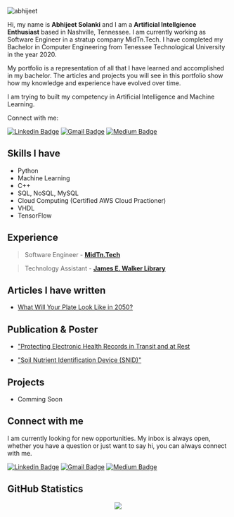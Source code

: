 ![abhijeet](https://raw.githubusercontent.com/Abhijeet2396/Abhijeet2396/master/assets/images/Banner.gif)

[1.1]: https://github.com/Abhijeet2396/Abhijeet2396/blob/master/assets/icons/linkedin_c.png "linkedin"
[2.1]: https://github.com/Abhijeet2396/Abhijeet2396/blob/master/assets/icons/email.png "mail"
[3.1]: https://github.com/Abhijeet2396/Abhijeet2396/blob/master/assets/icons/medium39.png "medium"
[1]: https://www.linkedin.com/in/abhijeet-solanki
[2]: mailto:abhijeet.solanki@outlook.com
[3]: https://medium.com/@kritikseth

Hi, my name is **Abhijeet Solanki** and I am a **Artificial Intellgience Enthusiast** based in Nashville, Tennessee. I am currently working as Software Engineer in a stratup company MidTn.Tech. I have completed my Bachelor in Computer Engineering from Tenessee Technological University in the year 2020.

My portfolio is a representation of all that I have learned and accomplished in my bachelor. The articles and projects you will see in this portfolio show how my knowledge and experience have evolved over time.

I am trying to built my competency in Artificial Intelligence and Machine Learning.

Connect with me:

[![Linkedin Badge](https://img.shields.io/badge/-LinkedIn-blue?style=flat-square&logo=Linkedin&logoColor=white&link=https://www.linkedin.com/in/abhijeet-solanki)](https://www.linkedin.com/in/abhijeet-solanki)
[![Gmail Badge](https://img.shields.io/badge/-Gmail-c14438?style=flat-square&logo=Gmail&logoColor=white&link=mailto:shutterfly22720@gmail.com)](mailto:shutterfly22720@gmail.com)
[![Medium Badge](https://img.shields.io/badge/-Medium-000000?style=flat-square&labelColor=000000&logo=medium&logoColor=white&link=https://medium.com/@abhijeet.solanki)](https://medium.com/@abhijeet.solanki)

<!-- ---- -->

## Skills I have

- Python
- Machine Learning
- C++
- SQL, NoSQL, MySQL
- Cloud Computing (Certified AWS Cloud Practioner)
- VHDL
- TensorFlow

## Experience

> Software Engineer - [**MidTn.Tech**](https://midtn.tech)

> Technology Assistant - [**James E. Walker Library**](https://library.mtsu.edu/home)

## Articles I have written

- [What Will Your Plate Look Like in 2050?](https://medium.com/professionally-handicapped/what-will-your-plate-look-like-in-2050-f612a64a98fd?source=friends_link&sk=2fece92dad33a2e1e71dc7e729a77c79)

## Publication & Poster

- ["Protecting Electronic Health Records in Transit and at Rest](https://ieeexplore.ieee.org/abstract/document/9183319?casa_token=394wZstRSqEAAAAA:gZ0G3obHwAK9lgZHH-0nDxv5JeuTKL1DLI4AtUoUaN6so7TidVqSyaaSpQJ7IJPxfM-aV1IQNw)

- ["Soil Nutrient Identification Device (SNID)"](https://drive.google.com/file/d/1Gp-ljnLVQqDXXSvFictxU8UKX8FwzB5l/view)

## Projects

- Comming Soon

## Connect with me

I am currently looking for new opportunities. My inbox is always open, whether you have a question or just want to say hi, you can always connect with me.

[![Linkedin Badge](https://img.shields.io/badge/-LinkedIn-blue?style=flat-square&logo=Linkedin&logoColor=white&link=https://www.linkedin.com/in/abhijeet-solanki)](https://www.linkedin.com/in/abhijeet-solanki)
[![Gmail Badge](https://img.shields.io/badge/-Gmail-c14438?style=flat-square&logo=Gmail&logoColor=white&link=mailto:shutterfly22720@gmail.com)](mailto:shutterfly22720@gmail.com)
[![Medium Badge](https://img.shields.io/badge/-Medium-000000?style=flat-square&labelColor=000000&logo=medium&logoColor=white&link=https://medium.com/@abhijeet.solanki)](https://medium.com/@abhijeet.solanki)

<!-- section - social media icons -->

## GitHub Statistics

<p align='center'>
  <img align='center' src="https://visitor-badge.glitch.me/badge?page_id=Abhijeet2396.visitor-badge">
<p/>
